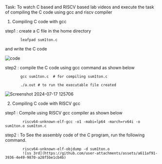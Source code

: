 Task: To watch C based and RISCV based lab videos and execute the task of compiling the C code using gcc and riscv compiler

1. Compiling C code with gcc

step1 : create a C file in the home directory

           leafpad sum1ton.c
and write the C code

![code](https://github.com/user-attachments/assets/48332797-b4bd-418a-96f1-970ea72bc7f1)

step2 : compile the C code using gcc command as shown below

           gcc sum1ton.c  # for compiling sum1ton.c

           ./a.out # to run the executable file created
![Screenshot 2024-07-17 125706](https://github.com/user-attachments/assets/44984674-30c0-47a1-800b-8aa6f6fd283f)

2. Compiling C code with RISCV gcc

step1 : Compile using RISCV gcc compiler as shown below

            riscv64-unknown-elf-gcc -o1 -mabi=lp64 -march=rv64i -o sum1ton.o sum1ton.c    

step2 : To See the assembly code of the C program, run the following command.

            riscv64-unknown-elf-objdump -d sum1ton.o
            ![ss 3rd](https://github.com/user-attachments/assets/a611af91-3936-4e49-9870-a28f5be1cb4b)

            
            

            
